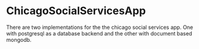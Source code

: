 # ChicagoSocialServicesApp

There are two implementations for the the chicago social services app. One with postgresql as a database backend and the other with document based mongodb.
